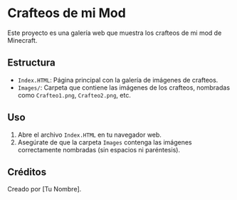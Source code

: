 # Crafteos de mi Mod

Este proyecto es una galería web que muestra los crafteos de mi mod de Minecraft.

## Estructura
- `Index.HTML`: Página principal con la galería de imágenes de crafteos.
- `Images/`: Carpeta que contiene las imágenes de los crafteos, nombradas como `Crafteo1.png`, `Crafteo2.png`, etc.

## Uso
1. Abre el archivo `Index.HTML` en tu navegador web.
2. Asegúrate de que la carpeta `Images` contenga las imágenes correctamente nombradas (sin espacios ni paréntesis).

## Créditos
Creado por [Tu Nombre].
